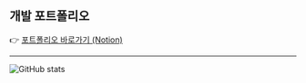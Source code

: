 ## 개발 포트폴리오
👉 [포트폴리오 바로가기 (Notion)](https://www.notion.so/214e9e0e91cf80c3a058d4f9c0eb9b51?source=copy_link)

---
![GitHub stats](https://github-readme-stats.vercel.app/api?username=abcxj123&show_icons=true&theme=radical)
